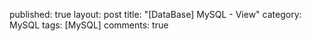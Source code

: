 published: true
layout: post
title: "[DataBase] MySQL - View"
category: MySQL
tags: [MySQL]
comments: true